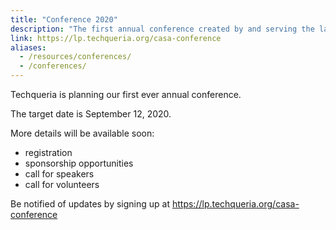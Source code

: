 ```yaml
---
title: "Conference 2020"
description: "The first annual conference created by and serving the largest community of Latinx in Tech. More details coming soon."
link: https://lp.techqueria.org/casa-conference
aliases:
  - /resources/conferences/
  - /conferences/
---
```


Techqueria is planning our first ever annual conference.

The target date is September 12, 2020.

More details will be available soon:

- registration
- sponsorship opportunities
- call for speakers
- call for volunteers

Be notified of updates by signing up at https://lp.techqueria.org/casa-conference